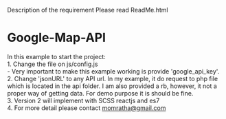 Description of the requirement
Please read ReadMe.html
# Google-Map-API
In this example to start the project:  
    1. Change the file on js/config.js  
       - Very important to make this example working is provide 'google_api_key'.  
    2. Change 'jsonURL' to any API url. In my example, it do  request to php file which is located in the api folder. I am also provided a rb, however, it not a proper way of getting data. For demo purpose it is should be fine.  
    3. Version 2 will implement with SCSS reactjs and es7  
    4. For more detail please contact momratha@gmail.com  
    
